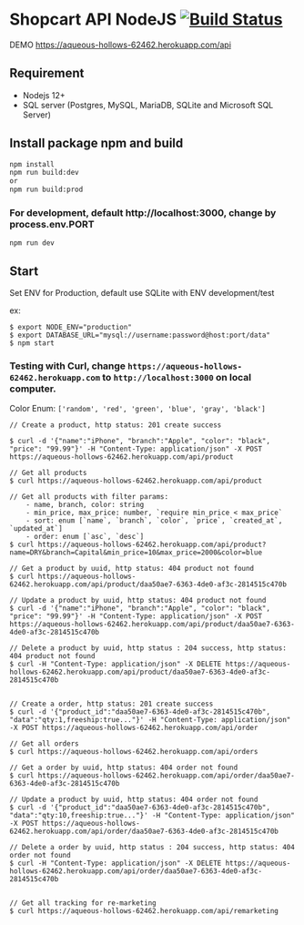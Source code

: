 # Shopcart API NodeJS [![Build Status](https://travis-ci.org/leduong/shopcart-nodejs-backend.svg?branch=master)](https://travis-ci.org/leduong/shopcart-nodejs-backend)

DEMO https://aqueous-hollows-62462.herokuapp.com/api

## Requirement

- Nodejs 12+
- SQL server (Postgres, MySQL, MariaDB, SQLite and Microsoft SQL Server)

## Install package npm and build

```bash
npm install
npm run build:dev
or
npm run build:prod
```

### For development, default http://localhost:3000, change by process.env.PORT

`npm run dev`

## Start

Set ENV for Production, default use SQLite with ENV development/test

ex:

```
$ export NODE_ENV="production"
$ export DATABASE_URL="mysql://username:password@host:port/data"
$ npm start
```

### Testing with Curl, change `https://aqueous-hollows-62462.herokuapp.com` to `http://localhost:3000` on local computer.

Color Enum: `['random', 'red', 'green', 'blue', 'gray', 'black']`

```
// Create a product, http status: 201 create success

$ curl -d '{"name":"iPhone", "branch":"Apple", "color": "black", "price": "99.99"}' -H "Content-Type: application/json" -X POST https://aqueous-hollows-62462.herokuapp.com/api/product

// Get all products
$ curl https://aqueous-hollows-62462.herokuapp.com/api/product

// Get all products with filter params:
    - name, branch, color: string
    - min_price, max_price: number, `require min_price < max_price`
    - sort: enum [`name`, `branch`, `color`, `price`, `created_at`, `updated_at`]
    - order: enum [`asc`, `desc`]
$ curl https://aqueous-hollows-62462.herokuapp.com/api/product?name=DRY&branch=Capital&min_price=10&max_price=2000&color=blue

// Get a product by uuid, http status: 404 product not found
$ curl https://aqueous-hollows-62462.herokuapp.com/api/product/daa50ae7-6363-4de0-af3c-2814515c470b

// Update a product by uuid, http status: 404 product not found
$ curl -d '{"name":"iPhone", "branch":"Apple", "color": "black", "price": "99.99"}' -H "Content-Type: application/json" -X POST https://aqueous-hollows-62462.herokuapp.com/api/product/daa50ae7-6363-4de0-af3c-2814515c470b

// Delete a product by uuid, http status : 204 success, http status: 404 product not found
$ curl -H "Content-Type: application/json" -X DELETE https://aqueous-hollows-62462.herokuapp.com/api/product/daa50ae7-6363-4de0-af3c-2814515c470b


// Create a order, http status: 201 create success
$ curl -d '{"product_id":"daa50ae7-6363-4de0-af3c-2814515c470b", "data":"qty:1,freeship:true..."}' -H "Content-Type: application/json" -X POST https://aqueous-hollows-62462.herokuapp.com/api/order

// Get all orders
$ curl https://aqueous-hollows-62462.herokuapp.com/api/orders

// Get a order by uuid, http status: 404 order not found
$ curl https://aqueous-hollows-62462.herokuapp.com/api/order/daa50ae7-6363-4de0-af3c-2814515c470b

// Update a product by uuid, http status: 404 order not found
$ curl -d '{"product_id":"daa50ae7-6363-4de0-af3c-2814515c470b", "data":"qty:10,freeship:true..."}' -H "Content-Type: application/json" -X POST https://aqueous-hollows-62462.herokuapp.com/api/order/daa50ae7-6363-4de0-af3c-2814515c470b

// Delete a order by uuid, http status : 204 success, http status: 404 order not found
$ curl -H "Content-Type: application/json" -X DELETE https://aqueous-hollows-62462.herokuapp.com/api/order/daa50ae7-6363-4de0-af3c-2814515c470b


// Get all tracking for re-marketing
$ curl https://aqueous-hollows-62462.herokuapp.com/api/remarketing
```
